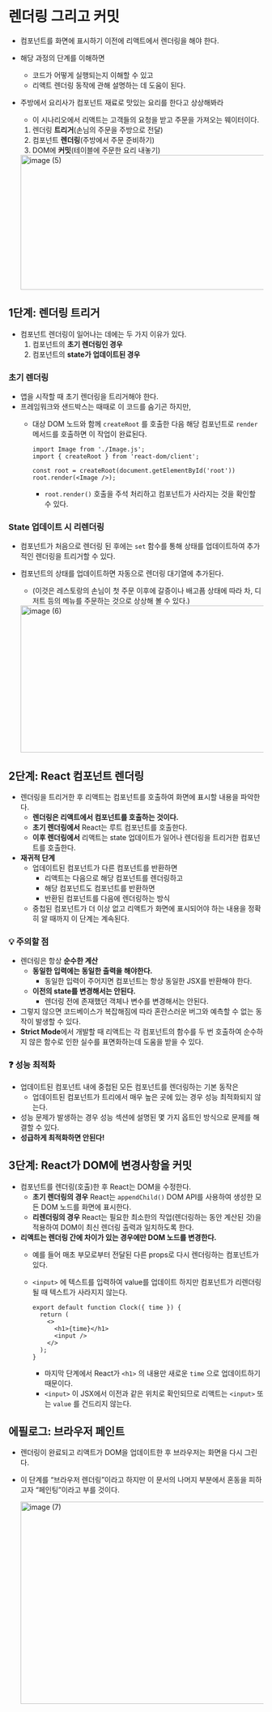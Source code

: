 # 렌더링 그리고 커밋
- 컴포넌트를 화면에 표시하기 이전에 리액트에서 렌더링을 해야 한다.
- 해당 과정의 단계를 이해하면
    - 코드가 어떻게 실행되는지 이해할 수 있고
    - 리액트 렌더링 동작에 관해 설명하는 데 도움이 된다.
- 주방에서 요리사가 컴포넌트 재료로 맛있는 요리를 한다고 상상해봐라
    - 이 시나리오에서 리액트는 고객들의 요청을 받고 주문을 가져오는 웨이터이다.
    1. 렌더링 **트리거**(손님의 주문을 주방으로 전달)
    2. 컴포넌트 **렌더링**(주방에서 주문 준비하기)
    3. DOM에 **커밋**(테이블에 주문한 요리 내놓기)
    
    <img width="801" height="266" alt="image (5)" src="https://github.com/user-attachments/assets/286dafd0-c774-4767-9f92-4ba079662f5a" />

    

## 1단계: 렌더링 트리거

- 컴포넌트 렌더링이 일어나는 데에는 두 가지 이유가 있다.
    1. 컴포넌트의 **초기 렌더링인 경우**
    2. 컴포넌트의 **state가 업데이트된 경우**

### 초기 렌더링

- 앱을 시작할 때 초기 렌더링을 트리거해야 한다.
- 프레임워크와 샌드박스는 때때로 이 코드를 숨기곤 하지만,
    - 대상 DOM 노드와 함께 `createRoot` 를 호출한 다음 해당 컴포넌트로 `render` 메서드를 호출하면 이 작업이 완료된다.
        
        ```tsx
        import Image from './Image.js';
        import { createRoot } from 'react-dom/client';
        
        const root = createRoot(document.getElementById('root'))
        root.render(<Image />);
        ```
        
        - `root.render()` 호출을 주석 처리하고 컴포넌트가 사라지는 것을 확인할 수 있다.

### State 업데이트 시 리렌더링

- 컴포넌트가 처음으로 렌더링 된 후에는 `set` 함수를 통해 상태를 업데이트하여 추가적인 렌더링을 트리거할 수 있다.
- 컴포넌트의 상태를 업데이트하면 자동으로 렌더링 대기열에 추가된다.
    - (이것은 레스토랑의 손님이 첫 주문 이후에 갈증이나 배고픔 상태에 따라 차, 디저트 등의 메뉴를 주문하는 것으로 상상해 볼 수 있다.)
    
    <img width="822" height="290" alt="image (6)" src="https://github.com/user-attachments/assets/c4808a14-b23c-4c37-9461-1d0b0cec7d48" />

    

## 2단계: React 컴포넌트 렌더링

- 렌더링을 트리거한 후 리액트는 컴포넌트를 호출하여 화면에 표시할 내용을 파악한다.
    - **렌더링은 리액트에서 컴포넌트를 호출하는 것이다.**
    - **초기 렌더링에서** React는 루트 컴포넌트를 호출한다.
    - **이후 렌더링에서** 리액트는 state 업데이트가 일어나 렌더링을 트리거한 컴포넌트를 호출한다.
- **재귀적 단계**
    - 업데이트된 컴포넌트가 다른 컴포넌트를 반환하면
        - 리액트는 다음으로 해당 컴포넌트를 렌더링하고
        - 해당 컴포넌트도 컴포넌트를 반환하면
        - 반환된 컴포넌트를 다음에 렌더링하는 방식
    - 중첩된 컴포넌트가 더 이상 없고 리액트가 화면에 표시되어야 하는 내용을 정확히 알 때까지 이 단계는 계속된다.

<aside>

### 💡 주의할 점

- 렌더링은 항상 **순수한 계산**
    - **동일한 입력에는 동일한 출력을 해야한다.**
        - 동일한 입력이 주어지면 컴포넌트는 항상 동일한 JSX를 반환해야 한다.
    - **이전의 state를 변경해서는 안된다.**
        - 렌더링 전에 존재했던 객체나 변수를 변경해서는 안된다.
- 그렇지 않으면 코드베이스가 복잡해짐에 따라 혼란스러운 버그와 예측할 수 없는 동작이 발생할 수 있다.
- **Strict Mode**에서 개발할 때 리액트는 각 컴포넌트의 함수를 두 번 호출하여 순수하지 않은 함수로 인한 실수를 표면화하는데 도움을 받을 수 있다.
</aside>

<aside>

### ❓ 성능 최적화

- 업데이트된 컴포넌트 내에 중첩된 모든 컴포넌트를 렌더링하는 기본 동작은
    - 업데이트된 컴포넌트가 트리에서 매우 높은 곳에 있는 경우 성능 최적화되지 않는다.
- 성능 문제가 발생하는 경우 성능 섹션에 설명된 몇 가지 옵트인 방식으로 문제를 해결할 수 있다.
- **성급하게 최적화하면 안된다!**
</aside>

## 3단계: React가 DOM에 변경사항을 커밋

- 컴포넌트를 렌더링(호출)한 후 React는 DOM을 수정한다.
    - **초기 렌더링의 경우** React는 `appendChild()` DOM API를 사용하여 생성한 모든 DOM 노드를 화면에 표시한다.
    - **리렌더링의 경우** React는 필요한 최소한의 작업(렌더링하는 동안 계산된 것)을 적용하여 DOM이 최신 렌더링 출력과 일치하도록 한다.
- **리액트는 렌더링 간에 차이가 있는 경우에만 DOM 노드를 변경한다.**
    - 예를 들어 매초 부모로부터 전달된 다른 props로 다시 렌더링하는 컴포넌트가 있다.
    - `<input>` 에 텍스트를 입력하여 value를 업데이트 하지만 컴포넌트가 리렌더링될 때 텍스트가 사라지지 않는다.
        
        ```tsx
        export default function Clock({ time }) {
          return (
            <>
              <h1>{time}</h1>
              <input />
            </>
          );
        }
        
        ```
        
        - 마지막 단계에서 React가 `<h1>` 의 내용만 새로운 `time` 으로 업데이트하기 때문이다.
        - `<input>` 이 JSX에서 이전과 같은 위치로 확인되므로 리액트는 `<input>` 또는 `value` 를 건드리지 않는다.

## 에필로그: 브라우저 페인트

- 렌더링이 완료되고 리액트가 DOM을 업데이트한 후 브라우저는 화면을 다시 그린다.
- 이 단계를 “브라우저 렌더링”이라고 하지만 이 문서의 나머지 부분에서 혼동을 피하고자 “페인팅”이라고 부를 것이다.
    
    <img width="666" height="399" alt="image (7)" src="https://github.com/user-attachments/assets/6bf92e74-c3dc-44b3-8872-c1cb8bc6db93" />
